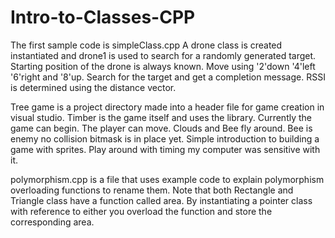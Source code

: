 # Intro-to-Classes-CPP
The first sample code is simpleClass.cpp
A drone class is created instantiated and drone1 is used to search for a randomly generated target. 
Starting position of the drone is always known. Move using '2'down '4'left '6'right and '8'up.
Search for the target and get a completion message.
RSSI is determined using the distance vector. 

Tree game is a project directory made into a header file for game creation in visual studio.
Timber is the game itself and uses the library. Currently the game can begin. The player can move.
Clouds and Bee fly around.
Bee is enemy no collision bitmask is in place yet.
Simple introduction to building a game with sprites.
Play around with timing my computer was sensitive with it. 

polymorphism.cpp is a file that uses example code to explain polymorphism overloading functions to rename them. 
Note that both Rectangle and Triangle class have a function called area. By instantiating a pointer class with reference
to either you overload the function and store the corresponding area.